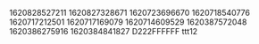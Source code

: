 1620828527211
1620827328671
1620723696670
1620718540776
1620717212501
1620717169079
1620714609529
1620387572048
1620386275916
1620384841827
D222FFFFFF
ttt12
